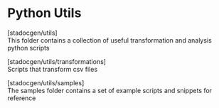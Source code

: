 # Python Utils
[stadocgen/utils]  
This folder contains a collection of useful transformation and analysis python scripts 

[stadocgen/utils/transformations]  
Scripts that transform csv files 

[stadocgen/utils/samples]  
The samples folder contains a set of example scripts and snippets for reference